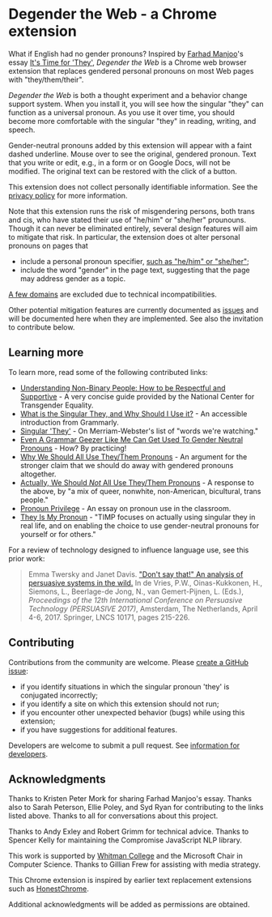 # Degender the Web - a Chrome extension
What if English had no gender pronouns? 
Inspired by [Farhad Manjoo](https://www.nytimes.com/by/farhad-manjoo)'s essay 
[It's Time for 'They'](https://www.nytimes.com/2019/07/10/opinion/pronoun-they-gender.html), 
_Degender the Web_ is a Chrome web browser extension that replaces gendered personal pronouns on most Web pages with "they/them/their".

_Degender the Web_ is both a thought experiment and a behavior change support system.
When you install it, you will see how the singular "they" can function as a universal pronoun.
As you use it over time, you should become more comfortable with the singular "they" in reading, writing, and speech. 

Gender-neutral pronouns added by this extension will appear with a faint dashed underline. 
Mouse over to see the original, gendered pronoun. 
Text that you write or edit, e.g., in a form or on Google Docs, will not be modified.
The original text can be restored with the click of a button.

This extension does not collect personally identifiable information. See the [privacy policy](PRIVACY.md) for more information.

Note that this extension runs the risk of misgendering persons, both trans and cis, 
who have stated their use of "he/him" or "she/her" prounouns. 
Though it can never be eliminated entirely, several design features will aim to mitigate that risk. In particular, the extension does ot alter personal pronouns on pages that
* include a personal pronoun specifier, [such as "he/him" or "she/her"](data/personal-pronoun-specs.json);
* include the word "gender" in the page text, suggesting that the page may address gender as a topic.

[A few domains](data/excluded-domains.json) are excluded due to technical incompatibilities.

Other potential mitigation features are currently documented as [issues](https://github.com/ProfJanetDavis/degender-the-web/issues) 
and will be documented here when they are implemented. 
See also the invitation to contribute below.


## Learning more

To learn more, read some of the following contributed links:
* [Understanding Non-Binary People: How to be Respectful and Supportive](https://transequality.org/issues/resources/understanding-non-binary-people-how-to-be-respectful-and-supportive) - A very concise guide provided by the National Center for Transgender Equality.
* [What is the Singular They, and Why Should I Use it?](https://www.grammarly.com/blog/use-the-singular-they/) - An accessible introduction  from Grammarly.
* [Singular 'They'](https://www.merriam-webster.com/words-at-play/singular-nonbinary-they) - On Merriam-Webster's list of "words we're watching."
* [Even A Grammar Geezer Like Me Can Get Used To Gender Neutral Pronouns](https://www.npr.org/2019/08/06/744121321/even-a-grammar-geezer-like-me-can-get-used-to-gender-neutral-pronouns) - How? By practicing!
* [Why We Should All Use They/Them Pronouns](https://blogs.scientificamerican.com/voices/why-we-should-all-use-they-them-pronouns/) - An argument for the stronger claim that we should do away with gendered pronouns altogether.
* [Actually, We Should _Not_ All Use They/Them Pronouns](https://blogs.scientificamerican.com/voices/actually-we-should-not-all-use-they-them-pronouns/) - A response to the above, by "a mix of queer, nonwhite, non-American, bicultural, trans people."
* [Pronoun Privilege](https://www.nytimes.com/2016/09/26/opinion/pronoun-privilege.html) - An essay on pronoun use in the classroom.
* [They Is My Pronoun](http://www.theyismypronoun.com/) - "TIMP focuses on actually using singular they in real life, and on enabling the choice to use gender-neutral pronouns for yourself or for others."


For a review of technology designed to influence language use, see this prior work:

>Emma Twersky and Janet Davis. 
>["Don't say that!" An analysis of persuasive systems in the wild.](http://cs.whitman.edu/~davisj/pubs/Persuasive2017_031_final.pdf)
>In de Vries, P.W., Oinas-Kukkonen, H., Siemons, L., Beerlage-de Jong, N., van Gemert-Pijnen, L. (Eds.), _Proceedings of the 12th International Conference on Persuasive Technology (PERSUASIVE 2017)_, Amsterdam, The Netherlands, April 4-6, 2017. Springer, LNCS 10171, pages 215-226.

## Contributing

Contributions from the community are welcome. Please [create a GitHub issue](https://github.com/ProfJanetDavis/degender-the-web/issues/new/choose):
* if you identify situations in which the singular pronoun 'they' is conjugated incorrectly;
* if you identify a site on which this extension should not run;
* if you encounter other unexpected behavior (bugs) while using this extension;
* if you have suggestions for additional features.

Developers are welcome to submit a pull request. See [information for developers](DEVELOPMENT.md).

## Acknowledgments

Thanks to Kristen Peter Mork for sharing Farhad Manjoo's essay. Thanks also to Sarah Peterson, Ellie Poley, and Syd Ryan for contributing to the links listed above. Thanks to all for conversations about this project.

Thanks to Andy Exley and Robert Grimm for technical advice. 
Thanks to Spencer Kelly for maintaining the Compromise JavaScript NLP library.

This work is supported by [Whitman College](https://www.whitman.edu/) and the Microsoft Chair in Computer Science. Thanks to Gillian Frew for assisting with media strategy. 

This Chrome extension is inspired by earlier text replacement extensions such as 
[HonestChrome](http://untitledscience.github.io/HonestChrome/).

Additional acknowledgments will be added as permissions are obtained.
